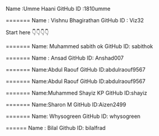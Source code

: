 Name      :Umme Haani
GitHub ID :1810umme

=======
Name      : Vishnu Bhagirathan
GitHub ID : Viz32

Start here 👇👇👇👇

=======
Name: Muhammed sabith ok
GitHub ID: sabithok

=======
Name : Ansad
GitHub ID: Anshad007

=======
Name:Abdul Raouf
GitHub ID:abdulraouf9567

=======
Name:Abdul Raouf
GitHub ID:abdulraouf9567

=======
Name:Muhammed Shayiz KP
GitHub ID:shayiz

=======
Name:Sharon M
GitHub ID:Aizen2499

=======
Name: Whysogreen
GitHub ID: whysogreen

======
Name : Bilal
Github ID: bilalfrad
